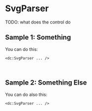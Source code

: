 # SvgParser

TODO: what does the control do

## Sample 1: Something

You can do this:

```DOTHTML
<dc:SvgParser ... />
```

<br />

## Sample 2: Something Else

You can do also this:

```DOTHTML
<dc:SvgParser ... />
```
